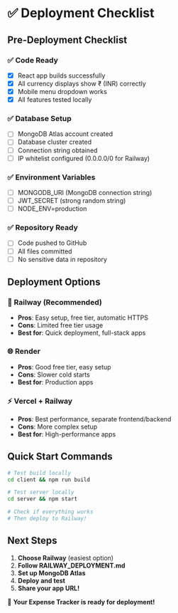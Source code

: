 # ✅ Deployment Checklist

## Pre-Deployment Checklist

### ✅ Code Ready
- [x] React app builds successfully
- [x] All currency displays show ₹ (INR) correctly
- [x] Mobile menu dropdown works
- [x] All features tested locally

### ✅ Database Setup
- [ ] MongoDB Atlas account created
- [ ] Database cluster created
- [ ] Connection string obtained
- [ ] IP whitelist configured (0.0.0.0/0 for Railway)

### ✅ Environment Variables
- [ ] MONGODB_URI (MongoDB connection string)
- [ ] JWT_SECRET (strong random string)
- [ ] NODE_ENV=production

### ✅ Repository Ready
- [ ] Code pushed to GitHub
- [ ] All files committed
- [ ] No sensitive data in repository

## Deployment Options

### 🚀 Railway (Recommended)
- **Pros**: Easy setup, free tier, automatic HTTPS
- **Cons**: Limited free tier usage
- **Best for**: Quick deployment, full-stack apps

### 🌐 Render
- **Pros**: Good free tier, easy setup
- **Cons**: Slower cold starts
- **Best for**: Production apps

### ⚡ Vercel + Railway
- **Pros**: Best performance, separate frontend/backend
- **Cons**: More complex setup
- **Best for**: High-performance apps

## Quick Start Commands

```bash
# Test build locally
cd client && npm run build

# Test server locally
cd server && npm start

# Check if everything works
# Then deploy to Railway!
```

## Next Steps

1. **Choose Railway** (easiest option)
2. **Follow RAILWAY_DEPLOYMENT.md**
3. **Set up MongoDB Atlas**
4. **Deploy and test**
5. **Share your app URL!**

🎉 **Your Expense Tracker is ready for deployment!** 